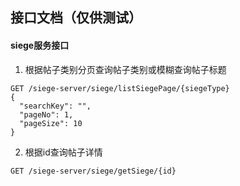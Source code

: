 ## 接口文档（仅供测试）

#### siege服务接口

1. 根据帖子类别分页查询帖子类别或模糊查询帖子标题
  ```
  GET /siege-server/siege/listSiegePage/{siegeType}
  {
    "searchKey": "",
    "pageNo": 1,
    "pageSize": 10
  } 
  ```
2. 根据id查询帖子详情
  ```
  GET /siege-server/siege/getSiege/{id}
  ```